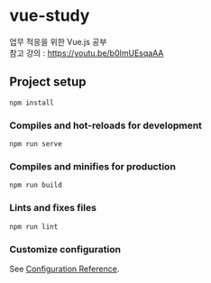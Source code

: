 # vue-study
업무 적응을 위한 Vue.js 공부
<br>
참고 강의 : https://youtu.be/b0ImUEsqaAA

## Project setup
```
npm install
```

### Compiles and hot-reloads for development
```
npm run serve
```

### Compiles and minifies for production
```
npm run build
```

### Lints and fixes files
```
npm run lint
```

### Customize configuration
See [Configuration Reference](https://cli.vuejs.org/config/).
